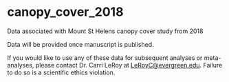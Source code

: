 # canopy_cover_2018
Data associated with Mount St Helens canopy cover study from 2018

Data will be provided once manuscript is published. 

If you would like to use any of these data for subsequent analyses or meta-analyses, please contact Dr. Carri LeRoy at LeRoyC@evergreen.edu. Failure to do so is a scientific ethics violation.
